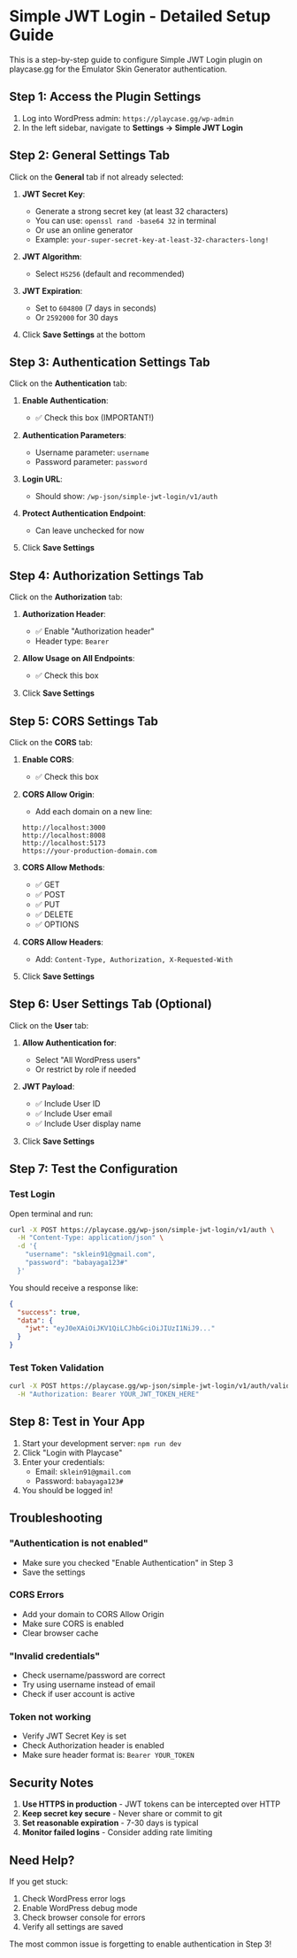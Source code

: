 # Simple JWT Login - Detailed Setup Guide

This is a step-by-step guide to configure Simple JWT Login plugin on playcase.gg for the Emulator Skin Generator authentication.

## Step 1: Access the Plugin Settings

1. Log into WordPress admin: `https://playcase.gg/wp-admin`
2. In the left sidebar, navigate to **Settings → Simple JWT Login**

## Step 2: General Settings Tab

Click on the **General** tab if not already selected:

1. **JWT Secret Key**: 
   - Generate a strong secret key (at least 32 characters)
   - You can use: `openssl rand -base64 32` in terminal
   - Or use an online generator
   - Example: `your-super-secret-key-at-least-32-characters-long!`
   
2. **JWT Algorithm**: 
   - Select `HS256` (default and recommended)

3. **JWT Expiration**:
   - Set to `604800` (7 days in seconds)
   - Or `2592000` for 30 days

4. Click **Save Settings** at the bottom

## Step 3: Authentication Settings Tab

Click on the **Authentication** tab:

1. **Enable Authentication**: 
   - ✅ Check this box (IMPORTANT!)

2. **Authentication Parameters**:
   - Username parameter: `username`
   - Password parameter: `password`

3. **Login URL**:
   - Should show: `/wp-json/simple-jwt-login/v1/auth`

4. **Protect Authentication Endpoint**:
   - Can leave unchecked for now

5. Click **Save Settings**

## Step 4: Authorization Settings Tab

Click on the **Authorization** tab:

1. **Authorization Header**:
   - ✅ Enable "Authorization header"
   - Header type: `Bearer`

2. **Allow Usage on All Endpoints**:
   - ✅ Check this box

3. Click **Save Settings**

## Step 5: CORS Settings Tab

Click on the **CORS** tab:

1. **Enable CORS**:
   - ✅ Check this box

2. **CORS Allow Origin**:
   - Add each domain on a new line:
   ```
   http://localhost:3000
   http://localhost:8008
   http://localhost:5173
   https://your-production-domain.com
   ```

3. **CORS Allow Methods**:
   - ✅ GET
   - ✅ POST
   - ✅ PUT
   - ✅ DELETE
   - ✅ OPTIONS

4. **CORS Allow Headers**:
   - Add: `Content-Type, Authorization, X-Requested-With`

5. Click **Save Settings**

## Step 6: User Settings Tab (Optional)

Click on the **User** tab:

1. **Allow Authentication for**:
   - Select "All WordPress users"
   - Or restrict by role if needed

2. **JWT Payload**:
   - ✅ Include User ID
   - ✅ Include User email
   - ✅ Include User display name

3. Click **Save Settings**

## Step 7: Test the Configuration

### Test Login
Open terminal and run:

```bash
curl -X POST https://playcase.gg/wp-json/simple-jwt-login/v1/auth \
  -H "Content-Type: application/json" \
  -d '{
    "username": "sklein91@gmail.com",
    "password": "babayaga123#"
  }'
```

You should receive a response like:
```json
{
  "success": true,
  "data": {
    "jwt": "eyJ0eXAiOiJKV1QiLCJhbGciOiJIUzI1NiJ9..."
  }
}
```

### Test Token Validation

```bash
curl -X POST https://playcase.gg/wp-json/simple-jwt-login/v1/auth/validate \
  -H "Authorization: Bearer YOUR_JWT_TOKEN_HERE"
```

## Step 8: Test in Your App

1. Start your development server: `npm run dev`
2. Click "Login with Playcase"
3. Enter your credentials:
   - Email: `sklein91@gmail.com`
   - Password: `babayaga123#`
4. You should be logged in!

## Troubleshooting

### "Authentication is not enabled"
- Make sure you checked "Enable Authentication" in Step 3
- Save the settings

### CORS Errors
- Add your domain to CORS Allow Origin
- Make sure CORS is enabled
- Clear browser cache

### "Invalid credentials"
- Check username/password are correct
- Try using username instead of email
- Check if user account is active

### Token not working
- Verify JWT Secret Key is set
- Check Authorization header is enabled
- Make sure header format is: `Bearer YOUR_TOKEN`

## Security Notes

1. **Use HTTPS in production** - JWT tokens can be intercepted over HTTP
2. **Keep secret key secure** - Never share or commit to git
3. **Set reasonable expiration** - 7-30 days is typical
4. **Monitor failed logins** - Consider adding rate limiting

## Need Help?

If you get stuck:
1. Check WordPress error logs
2. Enable WordPress debug mode
3. Check browser console for errors
4. Verify all settings are saved

The most common issue is forgetting to enable authentication in Step 3!
